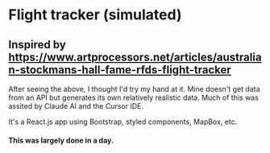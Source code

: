 # Flight tracker (simulated)

## Inspired by https://www.artprocessors.net/articles/australian-stockmans-hall-fame-rfds-flight-tracker

After seeing the above, I thought I'd try my hand at it. Mine doesn't get data from an API but generates
its own relatively realistic data. Much of this was assited by Claude AI and the Cursor IDE.

It's a React.js app using Bootstrap, styled components, MapBox, etc.


#### This was largely done in a day.
